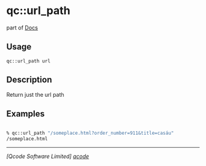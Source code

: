 qc::url_path
============

part of [Docs](../index.md)

Usage
-----
`
        qc::url_path url
    `

Description
-----------
Return just the url path

Examples
--------
```tcl

% qc::url_path "/someplace.html?order_number=911&title=casáu"
/someplace.html
```

----------------------------------
*[Qcode Software Limited] [qcode]*

[qcode]: http://www.qcode.co.uk "Qcode Software"